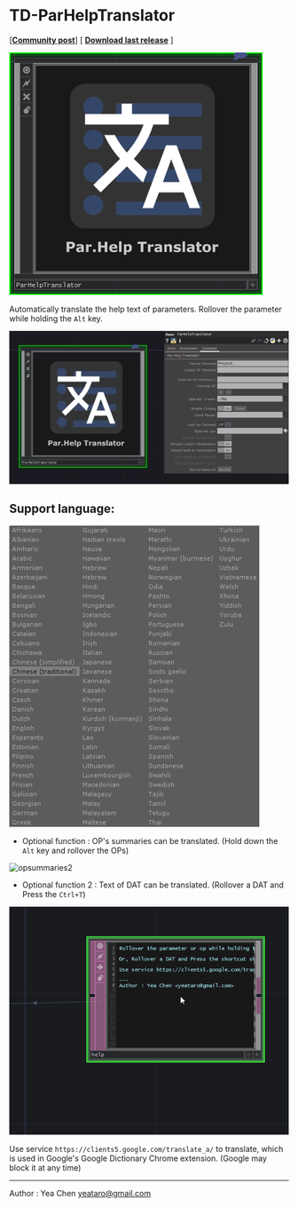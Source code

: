 # TD-ParHelpTranslator
 [[**Community post**](https://derivative.ca/community-post/asset/parhelp-translator/)] [ [**Download last release**](https://github.com/yeataro/TD-ParHelpTranslator/releases/latest/download/TD_ParHelpTranslator.tox) ]

![](img/icon.png)

Automatically translate the help text of parameters. Rollover the parameter while holding the `Alt` key.

![](img/rec1.webp)


## Support language:

![](img/sc2_cr.png)

- Optional function : OP's summaries can be translated. (Hold down the `Alt` key and rollover the OPs)

![opsummaries2](https://user-images.githubusercontent.com/13723054/111761837-4d3d2400-88db-11eb-8e18-8304641c9982.gif)

- Optional function 2 : Text of DAT can be translated. (Rollover a DAT and Press the `Ctrl+T`)

![](img/textTrans2.gif)

Use service `https://clients5.google.com/translate_a/` to translate, which is used in Google's Google Dictionary Chrome extension. (Google may block it at any time)

---
Author : Yea Chen <yeataro@gmail.com>

[TouchDesigner]: http://www.derivative.ca/
